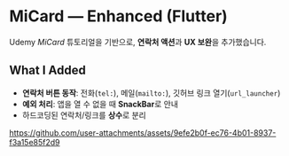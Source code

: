 # MiCard — Enhanced (Flutter)

Udemy *MiCard* 튜토리얼을 기반으로, **연락처 액션**과 **UX 보완**을 추가했습니다.

## What I Added
- **연락처 버튼 동작**: 전화(`tel:`), 메일(`mailto:`), 깃허브 링크 열기(`url_launcher`)
- **예외 처리**: 앱을 열 수 없을 때 **SnackBar**로 안내
- 하드코딩된 연락처/링크를 **상수**로 분리

https://github.com/user-attachments/assets/9efe2b0f-ec76-4b01-8937-f3a15e85f2d9
